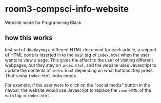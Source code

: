# room3-compsci-info-website
Website made for Programming Black  

## how this works
Instead of displaying a different HTML document for each article, a snippet of HTML code is inserted in to the `main` tag of `index.html` when the user wants to view a page. This gives the effect to the user of visiting different webpages, but they stay on `index.html`, and the website uses Javascript to update the contents of `index.html` depending on what buttons they press. That's why `index.html` looks empty. 

For example, if the user were to click on the "social media" button in the navbar, the website would use Javascript to replace the `innerHTML` of the `main` tag in `index.html` .